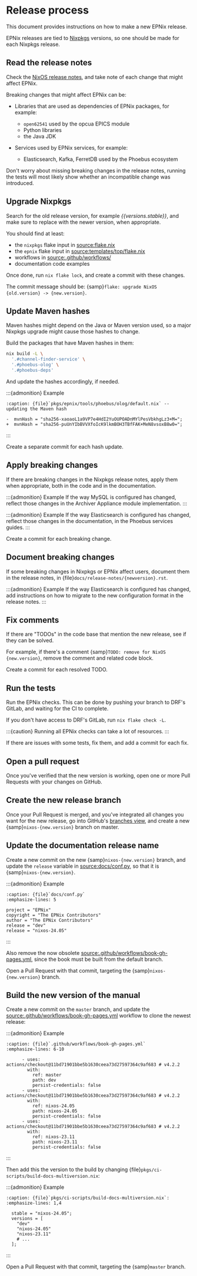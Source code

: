 # Release process

This document provides instructions
on how to make a new EPNix release.

EPNix releases are tied to [Nixpkgs] versions,
so one should be made for each Nixpkgs release.

## Read the release notes

Check the [NixOS release notes],
and take note of each change that might affect EPNix.

Breaking changes that might affect EPNix can be:

- Libraries that are used as dependencies of EPNix packages, for example:

  - `open62541` used by the opcua EPICS module
  - Python libraries
  - the Java JDK

- Services used by EPNix services, for example:

  - Elasticsearch, Kafka, FerretDB used by the Phoebus ecosystem

Don't worry about missing breaking changes in the release notes,
running the tests will most likely show whether an incompatible change was introduced.

## Upgrade Nixpkgs

Search for the old release version,
for example *{{versions.stable}}*,
and make sure to replace with the newer version,
when appropriate.

You should find at least:

- the `nixpkgs` flake input in <source:flake.nix>
- the `epnix` flake input in <source:templates/top/flake.nix>
- workflows in <source:.github/workflows/>
- documentation code examples

Once done,
run `nix flake lock`,
and create a commit with these changes.

The commit message should be:
{samp}`flake: upgrade NixOS {old.version} -> {new.version}`.

## Update Maven hashes

Maven hashes might depend on the Java or Maven version used,
so a major Nixpkgs upgrade might cause those hashes to change.

Build the packages that have Maven hashes in them:

```bash
nix build -L \
  '.#channel-finder-service' \
  '.#phoebus-olog' \
  '.#phoebus-deps'
```

And update the hashes accordingly,
if needed.

:::{admonition} Example
```{code-block} diff
:caption: {file}`pkgs/epnix/tools/phoebus/olog/default.nix` -- updating the Maven hash

-  mvnHash = "sha256-xaoaoL1a9VP7e4HdI2YuOUPOADnMYlPesVbkhgLz3+M=";
+  mvnHash = "sha256-puUnYIbBVVXfoIcK9lkmBOH3TBfFAK+MeN8vsoxB8w0=";
```
:::

Create a separate commit for each hash update.

## Apply breaking changes

If there are breaking changes in the Nixpkgs release notes,
apply them when appropriate,
both in the code
and in the documentation.

:::{admonition} Example
If the way MySQL is configured has changed,
reflect those changes in the Archiver Appliance module implementation.
:::

:::{admonition} Example
If the way Elasticsearch is configured has changed,
reflect those changes in the documentation,
in the Phoebus services guides.
:::

Create a commit for each breaking change.

## Document breaking changes

If some breaking changes in Nixpkgs or EPNix affect users,
document them in the release notes,
in {file}`docs/release-notes/{newversion}.rst`.

:::{admonition} Example
If the way Elasticsearch is configured has changed,
add instructions on how to migrate to the new configuration format
in the release notes.
:::

## Fix comments

If there are "TODOs" in the code base that mention the new release,
see if they can be solved.

For example,
if there's a comment {samp}`TODO: remove for NixOS {new.version}`,
remove the comment
and related code block.

Create a commit for each resolved TODO.

## Run the tests

Run the EPNix checks.
This can be done by pushing your branch to DRF's GitLab,
and waiting for the CI to complete.

If you don't have access to DRF's GitLab,
run `nix flake check -L`.

:::{caution}
Running all EPNix checks can take a lot of resources.
:::

If there are issues with some tests,
fix them,
and add a commit for each fix.

## Open a pull request

Once you've verified that the new version is working,
open one or more Pull Requests with your changes on GitHub.

## Create the new release branch

Once your Pull Request is merged,
and you've integrated all changes you want for the new release,
go into GitHub's [branches view],
and create a new {samp}`nixos-{new.version}` branch on master.

## Update the documentation release name

Create a new commit
on the new {samp}`nixos-{new.version}` branch,
and update the `release` variable in <source:docs/conf.py>,
so that it is {samp}`nixos-{new.version}`.

:::{admonition} Example
```{code-block} python
:caption: {file}`docs/conf.py`
:emphasize-lines: 5

project = "EPNix"
copyright = "The EPNix Contributors"
author = "The EPNix Contributors"
release = "dev"
release = "nixos-24.05"
```
:::

Also remove the now obsolete <source:.github/workflows/book-gh-pages.yml>,
since the book must be built from the default branch.

Open a Pull Request with that commit,
targeting the {samp}`nixos-{new.version}` branch.

## Build the new version of the manual

Create a new commit
on the `master` branch,
and update the <source:.github/workflows/book-gh-pages.yml> workflow to clone the newest release:

:::{admonition} Example
```{code-block} yaml
:caption: {file}`.github/workflows/book-gh-pages.yml`
:emphasize-lines: 6-10

      - uses: actions/checkout@11bd71901bbe5b1630ceea73d27597364c9af683 # v4.2.2
        with:
          ref: master
          path: dev
          persist-credentials: false
      - uses: actions/checkout@11bd71901bbe5b1630ceea73d27597364c9af683 # v4.2.2
        with:
          ref: nixos-24.05
          path: nixos-24.05
          persist-credentials: false
      - uses: actions/checkout@11bd71901bbe5b1630ceea73d27597364c9af683 # v4.2.2
        with:
          ref: nixos-23.11
          path: nixos-23.11
          persist-credentials: false
```
:::

Then add this the version to the build
by changing {file}`pkgs/ci-scripts/build-docs-multiversion.nix`:

:::{admonition} Example
```{code-block} nix
:caption: {file}`pkgs/ci-scripts/build-docs-multiversion.nix`:
:emphasize-lines: 1,4

  stable = "nixos-24.05";
  versions = [
    "dev"
    "nixos-24.05"
    "nixos-23.11"
    # ...
  ];
```
:::

Open a Pull Request with that commit,
targeting the {samp}`master` branch.

[branches view]: https://github.com/epics-extensions/EPNix/branches
[nixos release notes]: https://nixos.org/manual/nixos/stable/release-notes
[nixpkgs]: https://github.com/NixOS/nixpkgs
